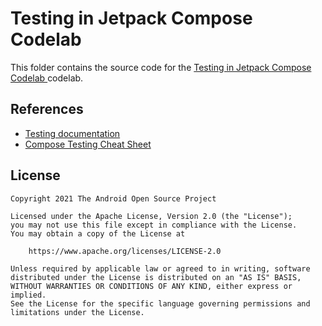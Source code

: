# Testing in Jetpack Compose Codelab

This folder contains the source code for the
[Testing in Jetpack Compose Codelab ](https://developer.android.com/codelabs/jetpack-compose-testing)
codelab.

## References

* [Testing documentation](http://developer.android.com/jetpack/compose/testing)
* [Compose Testing Cheat Sheet](http://developer.android.com/jetpack/compose/testing-cheatsheet)

## License
```
Copyright 2021 The Android Open Source Project

Licensed under the Apache License, Version 2.0 (the "License");
you may not use this file except in compliance with the License.
You may obtain a copy of the License at

    https://www.apache.org/licenses/LICENSE-2.0

Unless required by applicable law or agreed to in writing, software
distributed under the License is distributed on an "AS IS" BASIS,
WITHOUT WARRANTIES OR CONDITIONS OF ANY KIND, either express or implied.
See the License for the specific language governing permissions and
limitations under the License.
```
